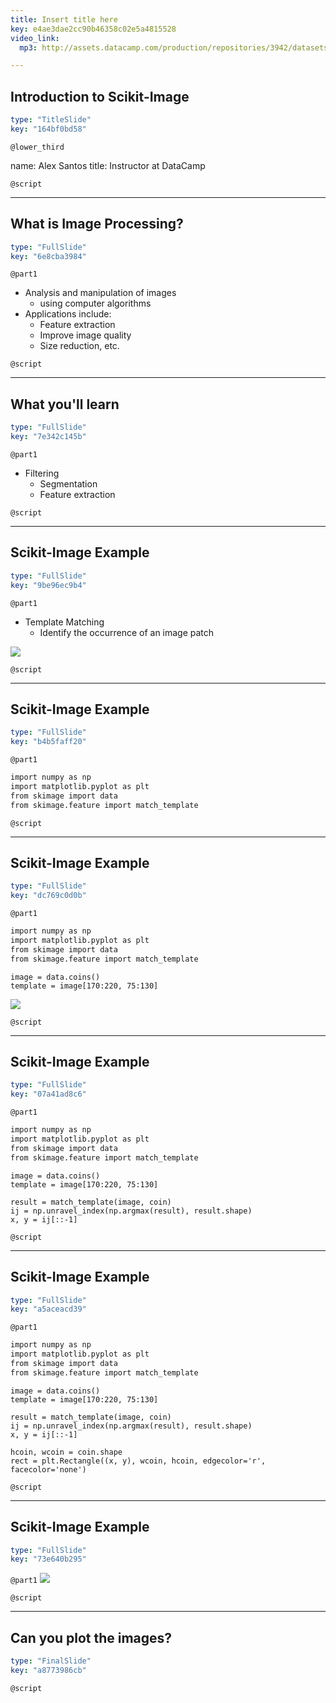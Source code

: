 ```yaml
---
title: Insert title here
key: e4ae3dae2cc90b46358c02e5a4815528
video_link:
  mp3: http://assets.datacamp.com/production/repositories/3942/datasets/24a57096791178ed7ac0f51916d8656f4d591920/audo.mp3

---
```

## Introduction to Scikit-Image

```yaml
type: "TitleSlide"
key: "164bf0bd58"
```

`@lower_third`

name: Alex Santos
title: Instructor at DataCamp


`@script`



---
## What is Image Processing?

```yaml
type: "FullSlide"
key: "6e8cba3984"
```

`@part1`
- Analysis and manipulation of images
  - using computer algorithms
- Applications include:
  - Feature extraction
  - Improve image quality
  - Size reduction, etc.


`@script`



---
## What you'll learn

```yaml
type: "FullSlide"
key: "7e342c145b"
```

`@part1`
- Filtering
  - Segmentation
  - Feature extraction


`@script`



---
## Scikit-Image Example

```yaml
type: "FullSlide"
key: "9be96ec9b4"
```

`@part1`
- Template Matching
  - Identify the occurrence of an image patch

![](http://assets.datacamp.com/production/repositories/3942/datasets/7f943167ba9d2954cf2b1037d4b513084964682e/Figure_1.png)


`@script`



---
## Scikit-Image Example

```yaml
type: "FullSlide"
key: "b4b5faff20"
```

`@part1`
```r
import numpy as np
import matplotlib.pyplot as plt
from skimage import data
from skimage.feature import match_template

```


`@script`



---
## Scikit-Image Example

```yaml
type: "FullSlide"
key: "dc769c0d0b"
```

`@part1`
```r
import numpy as np
import matplotlib.pyplot as plt
from skimage import data
from skimage.feature import match_template

```

```
image = data.coins()
template = image[170:220, 75:130]
```
![](http://assets.datacamp.com/production/repositories/3942/datasets/7f943167ba9d2954cf2b1037d4b513084964682e/Figure_1.png)


`@script`



---
## Scikit-Image Example

```yaml
type: "FullSlide"
key: "07a41ad8c6"
```

`@part1`
```r
import numpy as np
import matplotlib.pyplot as plt
from skimage import data
from skimage.feature import match_template

```

```
image = data.coins()
template = image[170:220, 75:130]
```

```
result = match_template(image, coin)
ij = np.unravel_index(np.argmax(result), result.shape)
x, y = ij[::-1]
```


`@script`



---
## Scikit-Image Example

```yaml
type: "FullSlide"
key: "a5aceacd39"
```

`@part1`
```r
import numpy as np
import matplotlib.pyplot as plt
from skimage import data
from skimage.feature import match_template

```

```
image = data.coins()
template = image[170:220, 75:130]
```

```
result = match_template(image, coin)
ij = np.unravel_index(np.argmax(result), result.shape)
x, y = ij[::-1]
```

```
hcoin, wcoin = coin.shape
rect = plt.Rectangle((x, y), wcoin, hcoin, edgecolor='r', facecolor='none')
```


`@script`



---
## Scikit-Image Example

```yaml
type: "FullSlide"
key: "73e640b295"
```

`@part1`
![](http://assets.datacamp.com/production/repositories/3942/datasets/ccafb64ef7412b6d7b1c83cfd456675dfbff173b/Figure_2.png)


`@script`



---
## Can you plot the images?

```yaml
type: "FinalSlide"
key: "a8773986cb"
```

`@script`


